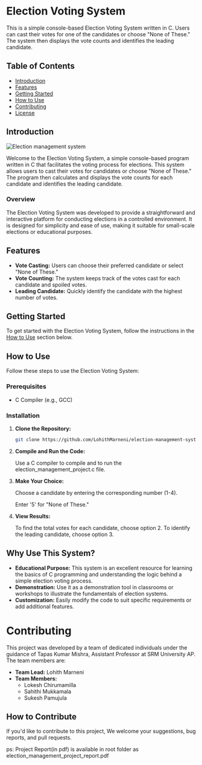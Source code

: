 # Election Voting System

This is a simple console-based Election Voting System written in C. Users can cast their votes for one of the candidates or choose "None of These." The system then displays the vote counts and identifies the leading candidate.

## Table of Contents

- [Introduction](#introduction)
- [Features](#features)
- [Getting Started](#getting-started)
- [How to Use](#how-to-use)
- [Contributing](#contributing)
- [License](#license)

## Introduction

![Election management system](https://www.google.com/url?sa=i&url=https%3A%2F%2Fwww.geeksforgeeks.org%2Fonline-voting-system-in-c%2F&psig=AOvVaw0lwOf8pxQYdWLj-tpSFO2h&ust=1705852657460000&source=images&cd=vfe&opi=89978449&ved=0CBMQjRxqFwoTCNDFksKq7IMDFQAAAAAdAAAAABAD)

Welcome to the Election Voting System, a simple console-based program written in C that facilitates the voting process for elections. This system allows users to cast their votes for candidates or choose "None of These." The program then calculates and displays the vote counts for each candidate and identifies the leading candidate.

### Overview

The Election Voting System was developed to provide a straightforward and interactive platform for conducting elections in a controlled environment. It is designed for simplicity and ease of use, making it suitable for small-scale elections or educational purposes.

## Features

- **Vote Casting:** Users can choose their preferred candidate or select "None of These."
- **Vote Counting:** The system keeps track of the votes cast for each candidate and spoiled votes.
- **Leading Candidate:** Quickly identify the candidate with the highest number of votes.

## Getting Started

To get started with the Election Voting System, follow the instructions in the [How to Use](#how-to-use) section below.

## How to Use

Follow these steps to use the Election Voting System:

### Prerequisites

- C Compiler (e.g., GCC)

### Installation

1. **Clone the Repository:**
   ```bash
   git clone https://github.com/LohithMarneni/election-management-system.git
2. **Compile and Run the Code:**

    Use a C compiler to compile and to run the election_management_project.c file.
3. **Make Your Choice:**

    Choose a candidate by entering the corresponding number (1-4).
    
    Enter '5' for "None of These."
4. **View Results:**

    To find the total votes for each candidate, choose option 2.
    To identify the leading candidate, choose option 3.

## Why Use This System?

- **Educational Purpose:** This system is an excellent resource for learning the basics of C programming and understanding the logic behind a simple election voting process.
- **Demonstration:** Use it as a demonstration tool in classrooms or workshops to illustrate the fundamentals of election systems.
- **Customization:** Easily modify the code to suit specific requirements or add additional features.

# Contributing

This project was developed by a team of dedicated individuals under the guidance of Tapas Kumar Mishra, Assistant Professor at SRM University AP. The team members are:

- **Team Lead:** Lohith Marneni
- **Team Members:**
  - Lokesh Chirumamilla
  - Sahithi Mukkamala
  - Sukesh Pamujula

## How to Contribute

If you'd like to contribute to this project, We welcome your suggestions, bug reports, and pull requests.

ps: Project Report(in pdf) is available in root folder as election_management_project_report.pdf